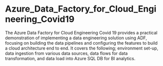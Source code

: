 # Azure_Data_Factory_for_Cloud_Engineering_Covid19

The Azure Data Factory for Cloud Engineering Covid 19 provides a practical demonstration of implementing a data engineering solution using ADF, focusing on building the data pipelines and configuring the features to build a cloud architecture end to end. It covers the following; environment set-up, data ingestion from various data sources, data flows for data transformation, and data load into Azure SQL DB for BI analytics. 
